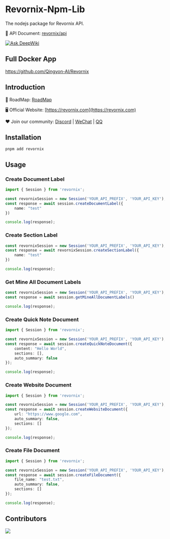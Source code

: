 # Revornix-Npm-Lib

The nodejs package for Revornix API.

📕 API Document: [revornix/api](https://revornix.com/en/docs/features/api)

[![Ask DeepWiki](https://deepwiki.com/badge.svg)](https://deepwiki.com/Qingyon-AI/Revornix)

## Full Docker App

https://github.com/Qingyon-AI/Revornix

## Introduction

🚀 RoadMap: [RoadMap](https://huaqinda.notion.site/RoadMap-224bbdbfa03380fabd7beda0b0337ea3)

🖥️ Official Website: [https://revornix.com](https://revornix.com)

❤️ Join our community: [Discord](https://discord.com/invite/3XZfz84aPN) | [WeChat](https://github.com/Qingyon-AI/Revornix/discussions/1#discussioncomment-13638435) | [QQ](https://github.com/Qingyon-AI/Revornix/discussions/1#discussioncomment-13638435)

## Installation

```shell
pnpm add revornix
```

## Usage

### Create Document Label

```ts
import { Session } from 'revornix';

const revornixSession = new Session('YOUR_API_PREFIX', 'YOUR_API_KEY');
const response = await session.createDocumentLabel({
    name: "test"
})

console.log(response);
```

### Create Section Label

```ts
const revornixSession = new Session('YOUR_API_PREFIX', 'YOUR_API_KEY');
const response = await revornixSession.createSectionLabel({
    name: "test"
})

console.log(response);
```

### Get Mine All Document Labels

```ts
const revornixSession = new Session('YOUR_API_PREFIX', 'YOUR_API_KEY');
const response = await session.getMineAllDocumentLabels()

console.log(response);
```

### Create Quick Note Document

```ts
import { Session } from 'revornix';

const revornixSession = new Session('YOUR_API_PREFIX', 'YOUR_API_KEY');
const response = await session.createQuickNoteDocument({
    content: "Hello World",
    sections: [],
    auto_summary: false
});

console.log(response);
```

### Create Website Document

```ts
import { Session } from 'revornix';

const revornixSession = new Session('YOUR_API_PREFIX', 'YOUR_API_KEY');
const response = await session.createWebsiteDocument({
    url: "https://www.google.com",
    auto_summary: false,
    sections: []
});

console.log(response);
```

### Create File Document

```ts
import { Session } from 'revornix';

const revornixSession = new Session('YOUR_API_PREFIX', 'YOUR_API_KEY');
const response = await session.createFileDocument({
    file_name: "test.txt",
    auto_summary: false,
    sections: []
});

console.log(response);
```

## Contributors

<a href="https://github.com/Qingyon-AI/Revornx/graphs/contributors">
  <img src="https://contrib.rocks/image?repo=Qingyon-AI/Revornix" />
</a>